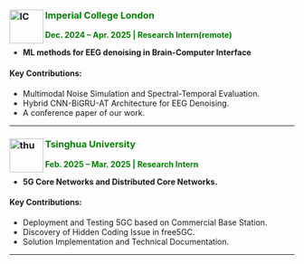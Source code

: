 ### <img src="https://p1.ssl.qhimg.com/dr/270_500_/t01e71ea95590b90884.jpg?size=300x300" alt="IC" align='left' width=60 /> <span style="color: green;">**Imperial College London**</span>
<span style="color: green;">**Dec. 2024 – Apr. 2025 | Research Intern(remote)**</span>  

- **ML methods for EEG denoising in Brain-Computer Interface**

#### Key Contributions:  
- Multimodal Noise Simulation and Spectral-Temporal Evaluation. 
- Hybrid CNN-BiGRU-AT Architecture for EEG Denoising.  
- A conference paper of our work. 

---

### <img src="https://p1.ssl.qhmsg.com/t01e4a295415f50d6a9.jpg" alt="thu" align='left' width=60 /> <span style="color: green;">**Tsinghua University**</span>  
<span style="color: green;">**Feb. 2025 – Mar. 2025 | Research Intern**</span>  

- **5G Core Networks and Distributed Core Networks.**

#### Key Contributions:  
- Deployment and Testing 5GC based on Commercial Base Station.
- Discovery of Hidden Coding Issue in free5GC.  
- Solution Implementation and Technical Documentation.  

---
